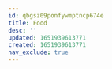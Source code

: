 ```yaml
---
id: qbgsz09ponfywmptncp674e
title: Food
desc: ''
updated: 1651939613771
created: 1651939613771
nav_exclude: true
---
```


